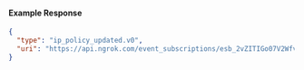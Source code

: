 <!-- Code generated for API Clients. DO NOT EDIT. -->
#### Example Response
```json
{
  "type": "ip_policy_updated.v0",
  "uri": "https://api.ngrok.com/event_subscriptions/esb_2vZITIGo07V2WfvzE7doEahNjKO/sources/ip_policy_updated.v0"
}
